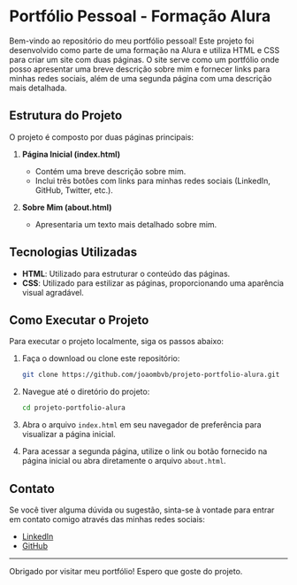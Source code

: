 # Portfólio Pessoal - Formação Alura

Bem-vindo ao repositório do meu portfólio pessoal! Este projeto foi desenvolvido como parte de uma formação na Alura e utiliza HTML e CSS para criar um site com duas páginas. O site serve como um portfólio onde posso apresentar uma breve descrição sobre mim e fornecer links para minhas redes sociais, além de uma segunda página com uma descrição mais detalhada.

## Estrutura do Projeto

O projeto é composto por duas páginas principais:

1. **Página Inicial (index.html)**
    - Contém uma breve descrição sobre mim.
    - Inclui três botões com links para minhas redes sociais (LinkedIn, GitHub, Twitter, etc.).

2. **Sobre Mim (about.html)**
    - Apresentaria um texto mais detalhado sobre mim.

## Tecnologias Utilizadas

- **HTML**: Utilizado para estruturar o conteúdo das páginas.
- **CSS**: Utilizado para estilizar as páginas, proporcionando uma aparência visual agradável.

## Como Executar o Projeto

Para executar o projeto localmente, siga os passos abaixo:

1. Faça o download ou clone este repositório:
    ```bash
    git clone https://github.com/joaombvb/projeto-portfolio-alura.git
    ```

2. Navegue até o diretório do projeto:
    ```bash
    cd projeto-portfolio-alura
    ```

3. Abra o arquivo `index.html` em seu navegador de preferência para visualizar a página inicial.

4. Para acessar a segunda página, utilize o link ou botão fornecido na página inicial ou abra diretamente o arquivo `about.html`.

## Contato

Se você tiver alguma dúvida ou sugestão, sinta-se à vontade para entrar em contato comigo através das minhas redes sociais:

- [LinkedIn](https://www.linkedin.com/in/joaombvb)
- [GitHub](https://github.com/joaombvb)

---

Obrigado por visitar meu portfólio! Espero que goste do projeto.
